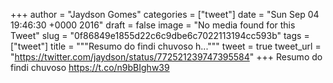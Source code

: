 
+++
author = "Jaydson Gomes"
categories = ["tweet"]
date = "Sun Sep 04 19:46:30 +0000 2016"
draft = false
image = "No media found for this Tweet"
slug = "0f86849e1855d22c6c9dbe6c7022113194cc593b"
tags = ["tweet"]
title = """Resumo do findi chuvoso h..."""
tweet = true
tweet_url = "https://twitter.com/jaydson/status/772521239747395584"
+++
Resumo do findi chuvoso https://t.co/n9bBIghw39
